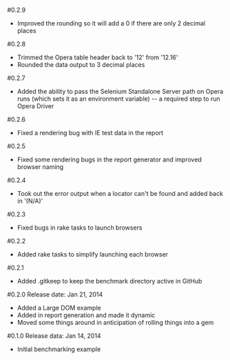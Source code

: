 #0.2.9

+ Improved the rounding so it will add a 0 if there are only 2 decimal places

#0.2.8

+ Trimmed the Opera table header back to '12' from '12.16'
+ Rounded the data output to 3 decimal places

#0.2.7

+ Added the ability to pass the Selenium Standalone Server path on Opera runs (which sets it as an environment variable) -- a required step to run Opera Driver

#0.2.6

+ Fixed a rendering bug with IE test data in the report

#0.2.5

+ Fixed some rendering bugs in the report generator and improved browser naming

#0.2.4

+ Took out the error output when a locator can't be found and added back in '(N/A)'

#0.2.3

+ Fixed bugs in rake tasks to launch browsers

#0.2.2

+ Added rake tasks to simplify launching each browser

#0.2.1

+ Added .gitkeep to keep the benchmark directory active in GitHub

#0.2.0
Release date: Jan 21, 2014

+ Added a Large DOM example
+ Added in report generation and made it dynamic
+ Moved some things around in anticipation of rolling things into a gem

#0.1.0
Release data: Jan 14, 2014

+ Initial benchmarking example
